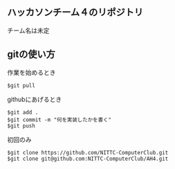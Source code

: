 ## ハッカソンチーム４のリポジトリ

チーム名は未定

## gitの使い方

作業を始めるとき
```
$git pull
```

githubにあげるとき
```
$git add .
$git commit -m "何を実装したかを書く"
$git push
```

初回のみ
```
$git clone https://github.com/NITTC-ComputerClub.git
$git clone git@github.com:NITTC-ComputerClub/AH4.git
```
